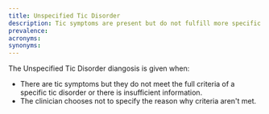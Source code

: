 ```yaml
---
title: Unspecified Tic Disorder
description: Tic symptoms are present but do not fulfill more specific criteria or there is insufficient information.
prevalence:
acronyms:
synonyms:
---
```


The Unspecified Tic Disorder diangosis is given when:  
- There are tic symptoms but they do not meet the full criteria of a specific tic disorder or there is insufficient information.  
- The clinician chooses not to specify the reason why criteria aren't met.  